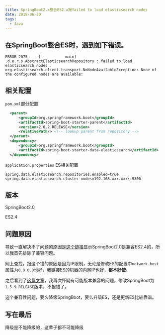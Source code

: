 ```yaml
---
title: SpringBoot2.x整合ES2.x报failed to load elasticsearch nodes
date: 2018-06-30
tags:
  - Java
---
```



## 在SpringBoot整合ES时，遇到如下错误。

```
ERROR 2075 --- [           main] .d.e.r.s.AbstractElasticsearchRepository : failed to load elasticsearch nodes : org.elasticsearch.client.transport.NoNodeAvailableException: None of the configured nodes are available:
```

## 相关配置

`pom.xml`部分配置

```xml
  <parent>
      <groupId>org.springframework.boot</groupId>
      <artifactId>spring-boot-starter-parent</artifactId>
      <version>2.0.2.RELEASE</version>
      <relativePath/> <!-- lookup parent from repository -->
  </parent>
  <dependency>
      <groupId>org.springframework.boot</groupId>
      <artifactId>spring-boot-starter-data-elasticsearch</artifactId>
  </dependency>
```

`application.properties` ES相关配置

```
spring.data.elasticsearch.repositories.enabled=true
spring.data.elasticsearch.cluster-nodes=192.168.xxx.xxx\:9300
```

## 版本

SpringBoot2.0

ES2.4

## 问题原因

导致一直解决不了问题的原因是[这个链接](https://github.com/spring-projects/spring-data-elasticsearch/wiki/Spring-Data-Elasticsearch---Spring-Boot---version-matrix)显示SpringBoot2.0是兼容ES2.4的，所以我首先排除了兼容问题。

网上查找，报这个错的原因是因为IP限制，无论是修改ES的配置中`network.host`属性为`0.0.0.0`也好，我链接ES的机器的内网IP也好，**都不好使**。

之后看到了[这篇文章](https://blog.csdn.net/lusyoe/article/details/80107865)，我再次怀疑有可能版本兼容的问题，修改SpringBoot为`1.5.9.RELEASE`版本，不报错了。

这个兼容性问题，要么降级SpringBoot，要么升级ES，还是更新ES比较靠谱。

## 写在最后

降级是不能降级的，这辈子都不可能降级
